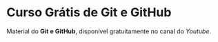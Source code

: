 # Curso Grátis de Git e GitHub
Material do **Git e GitHub**, disponível gratuitamente no canal do *Youtube*.
